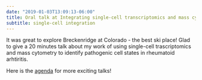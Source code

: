 ```yaml
---
date: "2019-01-03T13:09:13-06:00"
title: Oral talk at Integrating single-cell transcriptomics and mass cytometry to define cell states in rheumatoid arthritis at Single Cell Biology Keystone Symposia at Colorado
subtitle: single-cell integration
---
```


It was great to explore Breckenridge at Colorado - the best ski place!
Glad to give a 20 minutes talk about my work of
using single-cell trascriptomics and mass cytometry to identify
pathogenic cell states in rheumatoid arhtiritis.

Here is the [agenda](http://www.keystonesymposia.org/19L1) for more exciting talks!
